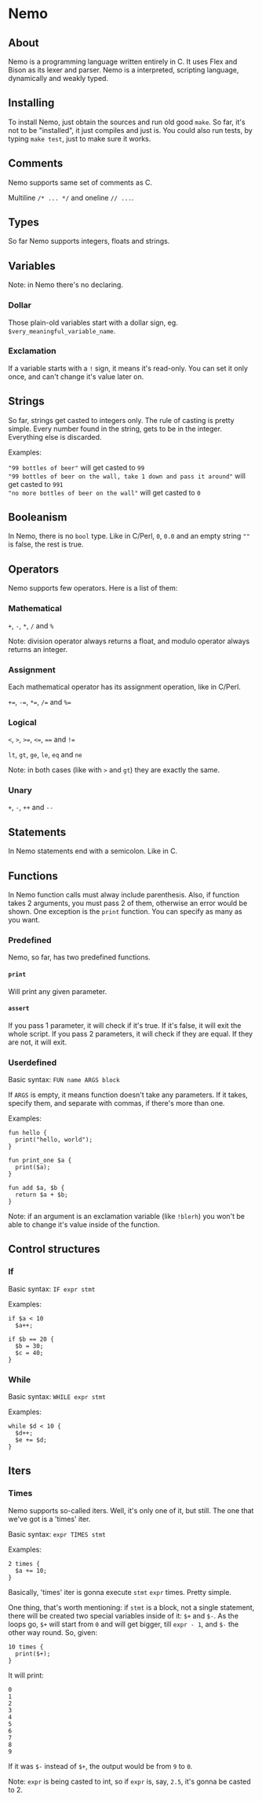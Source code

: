# Nemo

## About

Nemo is a programming language written entirely in C. It uses Flex and Bison as its lexer and parser.
Nemo is a interpreted, scripting language, dynamically and weakly typed.

## Installing

To install Nemo, just obtain the sources and run old good `make`. So far, it's not to be "installed", it just compiles and just is.
You could also run tests, by typing `make test`, just to make sure it works.

## Comments

Nemo supports same set of comments as C.

Multiline `/* ... */` and oneline `// ...`.

## Types

So far Nemo supports integers, floats and strings.

## Variables

Note: in Nemo there's no declaring.

### Dollar

Those plain-old variables start with a dollar sign, eg. `$very_meaningful_variable_name`.

### Exclamation

If a variable starts with a `!` sign, it means it's read-only. You can set it only once, and can't change it's value later on.

## Strings

So far, strings get casted to integers only. The rule of casting is pretty
simple. Every number found in the string, gets to be in the integer. Everything
else is discarded.

Examples:

`"99 bottles of beer"` will get casted to `99`    
`"99 bottles of beer on the wall, take 1 down and pass it around"` will get
casted to `991`    
`"no more bottles of beer on the wall"` will get casted to `0`

## Booleanism

In Nemo, there is no `bool` type. Like in C/Perl, `0`, `0.0` and an empty string `""` is false, the rest is true.

## Operators

Nemo supports few operators. Here is a list of them:

### Mathematical

`+`, `-`, `*`, `/` and `%`

Note: division operator always returns a float, and modulo operator always returns an integer.

### Assignment

Each mathematical operator has its assignment operation, like in C/Perl.

`+=`, `-=`, `*=`, `/=` and `%=`

### Logical

`<`, `>`, `>=`, `<=`, `==` and `!=`

`lt`, `gt`, `ge`, `le`, `eq` and `ne`

Note: in both cases (like with `>` and `gt`) they are exactly the same.

### Unary

`+`, `-`, `++` and `--`

## Statements

In Nemo statements end with a semicolon. Like in C.

## Functions

In Nemo function calls must alway include parenthesis.
Also, if function takes 2 arguments, you must pass 2 of them, otherwise an error
would be shown. One exception is the `print` function. You can specify as many
as you want.

### Predefined

Nemo, so far, has two predefined functions.

#### `print`

Will print any given parameter.

#### `assert`

If you pass 1 parameter, it will check if it's true. If it's false, it will exit the whole script.
If you pass 2 parameters, it will check if they are equal. If they are not, it will exit.

### Userdefined

Basic syntax: `FUN name ARGS block`

If `ARGS` is empty, it means function doesn't take any parameters. If it takes,
specify them, and separate with commas, if there's more than one.

Examples:

    fun hello {
      print("hello, world");
    }

    fun print_one $a {
      print($a);
    }

    fun add $a, $b {
      return $a + $b;
    }

Note: if an argument is an exclamation variable (like `!blerh`) you won't be able
to change it's value inside of the function.

## Control structures

### If

Basic syntax: `IF expr stmt`

Examples:

    if $a < 10
      $a++;

    if $b == 20 {
      $b = 30;
      $c = 40;
    }

### While

Basic syntax: `WHILE expr stmt`

Examples:

    while $d < 10 {
      $d++;
      $e += $d;
    }

## Iters

### Times

Nemo supports so-called iters. Well, it's only one of it, but still. The one that we've got is a 'times' iter.

Basic syntax: `expr TIMES stmt`

Examples:

    2 times {
      $a += 10;
    }

Basically, 'times' iter is gonna execute `stmt` `expr` times. Pretty simple.

One thing, that's worth mentioning: if `stmt` is a block, not a single statement, there will be created two special variables inside of it:
`$+` and `$-`. As the loops go, `$+` will start from `0` and will get bigger, till `expr - 1`, and `$-` the other way round. So, given:

    10 times {
      print($+);
    }

It will print:

    0
    1
    2
    3
    4
    5
    6
    7
    8
    9

If it was `$-` instead of `$+`, the output would be from `9` to `0`.

Note: `expr` is being casted to int, so if `expr` is, say, `2.5`, it's gonna be casted to 2.

